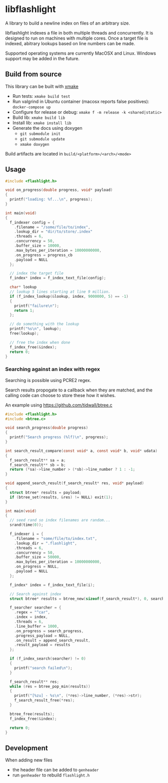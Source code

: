 # libflashlight

A library to build a newline index on files of an arbitrary size.

libflashlight indexes a file in both multiple threads and concurrently.
It is designed to run on machines with multiple cores.
Once a target file is indexed, abitrary lookups based on line numbers can be made.

Supported operating systems are currently MacOSX and Linux.  Windows support may be added in the future.

## Build from source

This library can be built with [xmake](https://xmake.io)

* Run tests: `xmake build test`
* Run valgrind in Ubuntu container (macosx reports false positives): `docker-compose up`
* Configure for release or debug: `xmake f -m release -k <shared|static>`
* Build lib: `xmake build lib`
* Install lib: `xmake install lib`
* Generate the docs using doxygen
  * `git submodule init`
  * `git submodule update` 
  * `xmake doxygen`

Build artifacts are located in `build/<platform>/<arch>/<mode>`

## Usage

```c
#include <flashlight.h>

void on_progress(double progress, void* payload)
{
  printf("loading: %f...\n", progress);
}

int main(void)
{
  f_indexer config = {
    .filename = "/some/file/to/index",
    .lookup_dir = "dir/to/store/.index"
    .threads = 6,
    .concurrency = 50,
    .buffer_size = 10000,
    .max_bytes_per_iteration = 10000000000,
    .on_progress = progress_cb
    .payload = NULL
  };

  // index the target file
  f_index* index = f_index_text_file(config);

  char* lookup
  // lookup 5 lines starting at line 9 million.
  if (f_index_lookup(&lookup, index, 9000000, 5) == -1)
  {
    printf("failure\n");
    return 1;
  };

  // do something with the lookup
  printf("%s\n", lookup);
  free(lookup);

  // free the index when done
  f_index_free(&index);
  return 0;
}

```
### Searching against an index with regex

Searching is possible using PCRE2 regex.

Search results propogate to a callback when they are matched, and the calling code can 
choose to store these how it wishes.

An example using https://github.com/tidwall/btree.c

```c
#include <flashlight.h>
#include <btree.c>

void search_progress(double progress)
{
  printf("Search progress (%lf)\n", progress);
}

int search_result_compare(const void* a, const void* b, void* udata)
{
  f_search_result** sa = a;
  f_search_result** sb = b;
  return (*sa)->line_number > (*sb)->line_number ? 1 : -1;
}

void append_search_result(f_search_result* res, void* payload)
{
  struct btree* results = payload;
  if (btree_set(results, &res) != NULL) exit(1);
}

int main(void)
{
  // seed rand so index filenames are random...
  srand(time(0));

  f_indexer i = {
    .filename = "some/file/to/index.txt",
    .lookup_dir = ".flashlight",
    .threads = 6,
    .concurrency = 50,
    .buffer_size = 50000,
    .max_bytes_per_iteration = 10000000000,
    .on_progress = NULL,
    .payload = NULL
  };

  f_index* index = f_index_text_file(i);

  // Search against index
  struct btree* results = btree_new(sizeof(f_search_result*), 0, search_result_compare, NULL);

  f_searcher searcher = {
    .regex = "^car",
    .index = index,
    .threads = 6,
    .line_buffer = 1000,
    .on_progress = search_progress,
    .progress_payload = NULL,
    .on_result = append_search_result,
    .result_payload = results
  };

  if (f_index_search(searcher) != 0)
  {
    printf("search failed\n");
  }

  f_search_result** res;
  while (res = btree_pop_min(results))
  {
    printf("[%zu] - %s\n", (*res)->line_number, (*res)->str);
    f_search_result_free(*res);
  }

  btree_free(results);
  f_index_free(&index);

  return 0;
}
```

## Development

When adding new files
* the header file can be added to `genheader`
* run `genheader` to rebuild `flashlight.h`